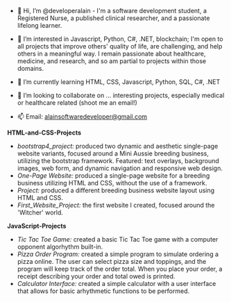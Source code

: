 - 👋 Hi, I’m @developeralain - I'm a software development student, a Registered Nurse, a published clinical researcher, and a passionate lifelong learner.

- 👀 I’m interested in Javascript, Python, C#, .NET, blockchain; I'm open to all projects that improve others' quality of life, are challenging, 
and help others in a meaningful way. I remain passionate about healthcare, medicine, and research, and so am partial to projects within those domains.
- 🌱 I’m currently learning HTML, CSS, Javascript, Python, SQL, C#, .NET
- 💞️ I’m looking to collaborate on ... interesting projects, especially medical or healthcare related (shoot me an email!)
- 📫 Email: alainsoftwaredeveloper@gmail.com 


**HTML-and-CSS-Projects** 
- _bootstrap4_project:_ produced two dynamic and aesthetic single-page website variants, focused around a Mini Aussie breeding business, utilizing the bootstrap framework. Featured: text overlays, background images, web form, and dynamic navigation and responsive web design.
- _One-Page Website:_ produced a single-page website for a breeding business utilizing HTML and CSS, without the use of a framework.
- _Project:_ produced a different breeding business website layout using HTML and CSS. 
- _First_Website_Project:_ the first website I created, focused around the 'Witcher' world.

<!---
developeralain/developeralain is a ✨ special ✨ repository because its `README.md` (this file) appears on your GitHub profile.
You can click the Preview link to take a look at your changes.
--->

**JavaScript-Projects**
- _Tic Tac Toe Game:_ created a basic Tic Tac Toe game with a computer opponent algorhythm built-in.
- _Pizza Order Program:_ created a simple program to simulate ordering a pizza online. The user can select pizza size and toppings, and the program will keep track of the order total. When you place your order, a receipt describing your order and total owed is printed.
- _Calculator Interface:_ created a simple calculator with a user interface that allows for basic arhythmetic functions to be performed.
